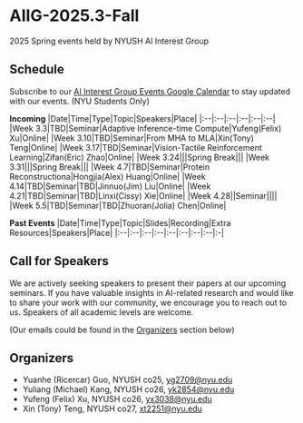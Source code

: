 # AIIG-2025.3-Fall
2025 Spring events held by NYUSH AI Interest Group


## Schedule

Subscribe to our [AI Interest Group Events Google Calendar](https://calendar.google.com/calendar/u/0?cid=Y18zZGZkOGNkM2JiMWM5NzViZDU1YjVkYzQyMWJkZDQwMGFjYWJkZWVkMGQzMWRmNGRjMTlkOTNhYjNmZDNlYzJjQGdyb3VwLmNhbGVuZGFyLmdvb2dsZS5jb20) to stay updated with our events. (NYU Students Only)

**Incoming**
|Date|Time|Type|Topic|Speakers|Place|
|:--|:--|:--|:--|:--|:--|
|Week 3.3|TBD|Seminar|Adaptive Inference-time Compute|Yufeng(Felix) Xu|Online|
|Week 3.10|TBD|Seminar|From MHA to MLA|Xin(Tony) Teng|Online|
|Week 3.17|TBD|Seminar|Vision-Tactile Reinforcement Learning|Zifan(Eric) Zhao|Online|
|Week 3.24|||Spring Break|||
|Week 3.31|||Spring Break|||
|Week 4.7|TBD|Seminar|Protein Reconstructiona|Hongjia(Alex) Huang|Online|
|Week 4.14|TBD|Seminar|TBD|Jinnuo(Jim) Liu|Online|
|Week 4.21|TBD|Seminar|TBD|Linxi(Cissy) Xie|Online|
|Week 4.28||Seminar||||
|Week 5.5|TBD|Seminar|TBD|Zhuoran(Jolia) Chen|Online|


**Past Events**
|Date|Time|Type|Topic|Slides|Recording|Extra Resources|Speakers|Place|
|:--|:--|:--|:--|:--|:--|:--|:--|:-|


## Call for Speakers
We are actively seeking speakers to present their papers at our upcoming seminars. If you have valuable insights in AI-related research and would like to share your work with our community, we encourage you to reach out to us. Speakers of all academic levels are welcome. 

(Our emails could be found in the [Organizers](#organizers) section below)

## Organizers
- Yuanhe (Ricercar) Guo, NYUSH co25, [yg2709@nyu.edu](mailto:yg2709@nyu.edu)
- Yuliang (Michael) Kang, NYUSH co26, [yk2854@nyu.edu](mailto:yk2854@nyu.edu)
- Yufeng (Felix) Xu, NYUSH co26, [yx3038@nyu.edu](mailto:yx3038@nyu.edu)
- Xin (Tony) Teng, NYUSH co27, [xt2251@nyu.edu](mailto:xt2251@nyu.edu)
